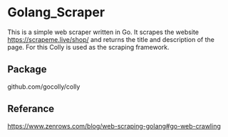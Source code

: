 # Golang_Scraper
This is a simple web scraper written in Go. It scrapes the website https://scrapeme.live/shop/ and returns the title and description of the page.
For this Colly is used as the scraping framework.


## Package

github.com/gocolly/colly

## Referance

https://www.zenrows.com/blog/web-scraping-golang#go-web-crawling
